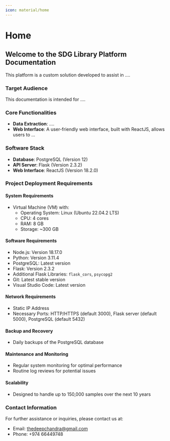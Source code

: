 ```yaml
---
icon: material/home
---
```


# Home

## Welcome to the SDG Library Platform Documentation

This platform is a custom solution developed to assist in ....

### Target Audience

This documentation is intended for ....

### Core Functionalities

- **Data Extraction**: ....
- **Web Interface**: A user-friendly web interface, built with ReactJS, allows users to ...

### Software Stack

- **Database**: PostgreSQL (Version 12)
- **API Server**: Flask (Version 2.3.2)
- **Web Interface**: ReactJS (Version 18.2.0)

### Project Deployment Requirements

#### System Requirements

- Virtual Machine (VM) with:
  - Operating System: Linux (Ubuntu 22.04.2 LTS)
  - CPU: 4 cores
  - RAM: 8 GB
  - Storage: ~300 GB

#### Software Requirements

- Node.js: Version 18.17.0
- Python: Version 3.11.4
- PostgreSQL: Latest version
- Flask: Version 2.3.2
- Additional Flask Libraries: `flask_cors`, `psycopg2`
- Git: Latest stable version
- Visual Studio Code: Latest version

#### Network Requirements

- Static IP Address
- Necessary Ports: HTTP/HTTPS (default 3000), Flask server (default 5000), PostgreSQL (default 5432)

#### Backup and Recovery

- Daily backups of the PostgreSQL database

#### Maintenance and Monitoring

- Regular system monitoring for optimal performance
- Routine log reviews for potential issues

#### Scalability

- Designed to handle up to 150,000 samples over the next 10 years

### Contact Information

For further assistance or inquiries, please contact us at:

- Email: [thedeepchandra@gmail.com](mailto:support@sidrabioinformatics.com)
- Phone: +974 66449748
